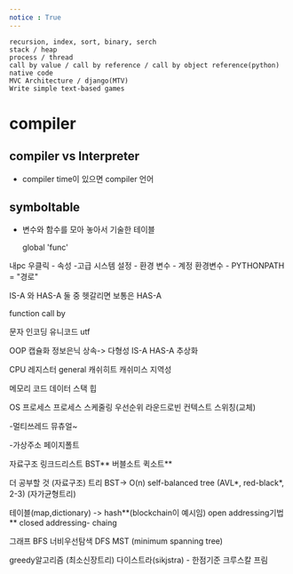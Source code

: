 ```yaml
---
notice : True
---
```


~~~foundation knowledge quiz(nexon)
recursion, index, sort, binary, serch
stack / heap
process / thread
call by value / call by reference / call by object reference(python)
native code
MVC Architecture / django(MTV)
Write simple text-based games
~~~

# compiler

## compiler vs Interpreter

- compiler time이 있으면 compiler 언어


## symboltable

- 변수와 함수를 모아 놓아서 기술한 테이블

    global
    'func'



내pc 우클릭 - 속성 -고급 시스템 설정 -  환경 변수 - 계정 환경변수 - PYTHONPATH = "경로"

IS-A 와 HAS-A 둘 중 헷갈리면 보통은 HAS-A










function
call by

문자
인코딩
유니코드
utf

OOP
캡슐화
정보은닉
상속-> 다형성
IS-A
HAS-A
추상화

CPU
레지스터
general 
캐쉬히트 캐쉬미스
지역성

메모리
코드
데이터
스택
힙

OS
프로세스
프로세스 스케줄링
우선순위
라운드로빈
컨텍스트 스위칭(교체)

-멀티쓰레드
뮤츄얼~

-가상주소
페이지폴트

자료구조
링크드리스트
BST**
버블소트
퀵소트**

더 공부할 것 (자료구조)
트리 BST-> O(n)
self-balanced tree (AVL*, red-black*, 2-3) (자가균형트리)

테이블(map,dictionary) -> hash**(blockchain이 예시임)
open addressing기법**
closed addressing- chaing 

그래프
BFS 너비우선탐색
DFS
MST (minimum spanning tree)

greedy알고리즘 (최소신장트리)
다이스트라(sikjstra) - 한점기준
크루스칼
프림